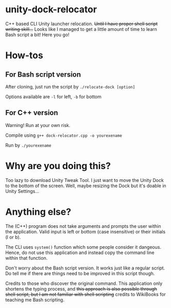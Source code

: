 # unity-dock-relocator
C++ based CLI Unity launcher relocation. ~~Until I have proper shell script writing skill...~~ Looks like I managed to get a little amount of time to learn Bash script a bit! Here you go!
# How-tos 
## For Bash script version
After cloning, just run the script by `./relocate-dock [option]`

Options available are `-l` for left, `-b` for bottom

## For C++ version
Warning! Run at your own risk.

Compile using `g++ dock-relocator.cpp -o yourexename`

Run by `./yourexename` 

# Why are you doing this?
Too lazy to download Unity Tweak Tool. I just want to move the Unity Dock to the bottom of the screen. Well, maybe resizing the Dock but it's doable in Unity Settings...

# Anything else?
The (C++) program does not take arguments and prompts the user within the application. Valid input is left or bottom (case insensitive) or their initials (l or b).

The CLI uses `system()` function which some people consider it dangeous. Hence, do not use this application and instead copy the command line within that function.

Don't worry about the Bash script version. It works just like a regular script. Do tell me if there are things need to be improved in this script though.

Credits to those who discover the original command. This application only shortens the typing process, and ~~this approach is also possible through shell script, but I am not familiar with shell scripting~~ credits to WikiBooks for teaching me Bash scripting. 
